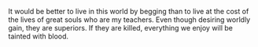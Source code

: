 It would be better to live in this world by begging than to live at the cost of the lives of great souls who are my teachers. Even though desiring worldly gain, they are superiors. If they are killed, everything we enjoy will be tainted with blood.